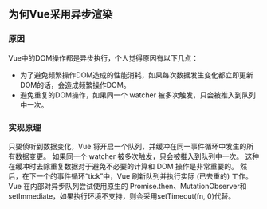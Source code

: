 ## 为何Vue采用异步渲染

### 原因
Vue中的DOM操作都是异步执行，个人觉得原因有以下几点：

- 为了避免频繁操作DOM造成的性能消耗，如果每次数据发生变化都立即更新DOM的话，会造成频繁操作DOM。
- 避免重复的DOM操作，如果同一个 watcher 被多次触发，只会被推入到队列中一次。

### 实现原理
只要侦听到数据变化，Vue 将开启一个队列，并缓冲在同一事件循环中发生的所有数据变更。 如果同一个 watcher 被多次触发，只会被推入到队列中一次。 这种在缓冲时去除重复数据对于避免不必要的计算和 DOM 操作是非常重要的。 然后，在下一个的事件循环“tick”中，Vue 刷新队列并执行实际 (已去重的) 工作。 Vue 在内部对异步队列尝试使用原生的 Promise.then、MutationObserver和setImmediate，如果执行环境不支持，则会采用setTimeout(fn, 0)代替。